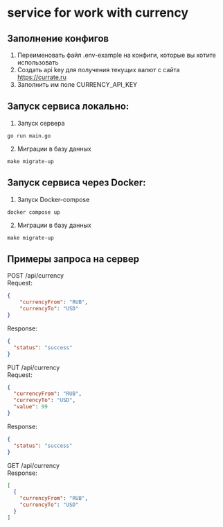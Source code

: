 # service for work with currency


## Заполнение конфигов
1. Переименовать файл .env-example на конфиги, которые вы хотите использовать
2. Создать api key для получения текущих валют с сайта https://currate.ru
3. Заполнить им поле CURRENCY_API_KEY

## Запуск сервиса локально:
1. Запуск сервера
```shell
go run main.go
```
2. Миграции в базу данных 
```shell
make migrate-up
```

## Запуск сервиса через Docker:
1. Запуск Docker-compose
```shell
docker compose up
```
2. Миграции в базу данных 
```shell
make migrate-up
```

## Примеры запроса на сервер
POST /api/currency \
Request:
```json
{
    "currencyFrom": "RUB",
    "currencyTo": "USD"
}
```
Response:
```json
{
  "status": "success"
}
```

PUT /api/currency \
Request:
```json
{
  "currencyFrom": "RUB",
  "currencyTo": "USD",
  "value": 99
}
```
Response:
```json
{
  "status": "success"
}
```

GET /api/currency \
Response:
```json
[
  {
    "currencyFrom": "RUB",
    "currencyTo": "USD"
  }
]
```
